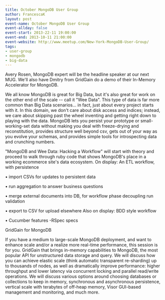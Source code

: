 ```yaml
---
title: October MongoDB User Group
author: FrancescaK
layout: post
event-name: October MongoDB User Group
event-allday: false
event-start: 2013-22-11 19:00:00
event-end: 2013-10-11 21:00:00
event-website: http://www.meetup.com/New-York-MongoDB-User-Group/
tags:
- user-group
- mongodb
- big-data
---
```


Avery Rosen, MongoDB expert will be the headline speaker at our next MUG. We'll also have Dmitry from GridGain do a demo of their In-Memory Accelerator for MongoDB. 

We all know MongoDB is great for Big Data, but it's also great for work on the other end of the scale -- call it "Wee Data". This type of data is far more common than Big Data scenarios... in fact, just about every project starts with it. In this domain, we don't care about disk access and indices; instead, we care about skipping past the wheel inventing and getting right down to playing with the data. MongoDB lets you persist your prototype or small-working-set data without making you deal with freeze-drying and reconstitution, provides structure well beyond csv, gets out of your way as you evolve your schemas, and provides simple tools for introspecting data and crunching numbers. 

"MongoDB and Wee Data: Hacking a Workflow" will start with theory and proceed to walk through ruby code that shows MongoDB's place in a working ecommerce site's data ecosystem. On display: An ETL workflow, with persistence 

• import CSVs for updates to persistent data 

• run aggregation to answer business questions 

• merge external documents into DB, for workflow phase decoupling run validation 

• export to CSV for upload elsewhere Also on display: BDD style workflow 

• Cucumber features -RSpec specs

GridGain for MongoDB

If you have a medium to large-scale MongoDB deployment, and want to enhance scale and/or a realize more real-time performance, this session is for you. GridGain that brings in-memory capabilities to MongoDB, the most popular API for unstructured data storage and query. We will discuss how you can achieve elastic scale (think automatic transparent re-sharding) up to thousands of nodes, as well as dramatically improve performance: higher throughput and lower latency via concurrent locking and parallel read/write operations. We will discuss various options around choosing databases or collections to keep in memory, synchronous and asynchronous persistence, vertical scale with terabytes of off-heap memory, Visor GUI-based management and monitoring, and much more.